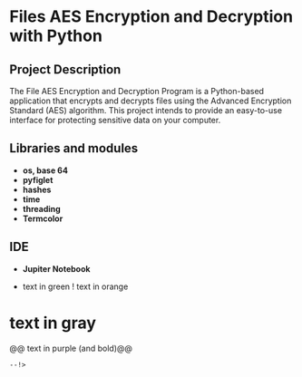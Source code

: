 <h1>Files AES Encryption and Decryption with Python</h1>

<h2> Project Description</h2>
The File AES Encryption and Decryption Program is a Python-based application that encrypts and decrypts files using the Advanced Encryption Standard (AES) algorithm. This project intends to provide an easy-to-use interface for protecting sensitive data on your computer. 


<br />


<h2>Libraries and modules </h2>

- <b>os, base 64</b> 
- <b>pyfiglet</b>
- <b>hashes</b> 
- <b>time</b>
- <b>threading </b>
- <b>Termcolor</b>



<h2>IDE </h2>

- <b>Jupiter Notebook </b> 


+ text in green
! text in orange
# text in gray
@@ text in purple (and bold)@@
```
--!>

